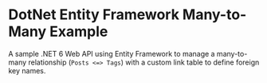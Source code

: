 # DotNet Entity Framework Many-to-Many Example

A sample .NET 6 Web API using Entity Framework to manage a many-to-many relationship (`Posts <=> Tags`) with a custom link table to define foreign key names.
